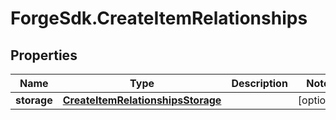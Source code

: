 # ForgeSdk.CreateItemRelationships

## Properties
Name | Type | Description | Notes
------------ | ------------- | ------------- | -------------
**storage** | [**CreateItemRelationshipsStorage**](CreateItemRelationshipsStorage.md) |  | [optional] 


